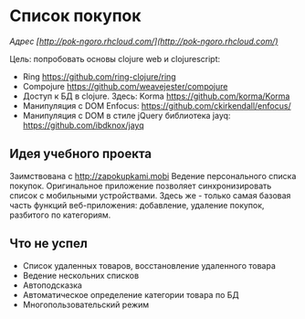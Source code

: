 Список покупок
==============

*Адрес [http://pok-ngoro.rhcloud.com/](http://pok-ngoro.rhcloud.com/)*

Цель: попробовать основы clojure web и clojurescript:
* Ring https://github.com/ring-clojure/ring
* Compojure https://github.com/weavejester/compojure
* Доступ к БД в clojure. Здесь: Korma https://github.com/korma/Korma
* Манипуляция с DOM Enfocus: https://github.com/ckirkendall/enfocus/
* Манипуляция с DOM в стиле jQuery библиотека jayq: https://github.com/ibdknox/jayq


Идея учебного проекта
---------------------
Заимствована с http://zapokupkami.mobi
Ведение персонального списка покупок. Оригинальное приложение позволяет синхронизировать список с мобильными устройствами.
Здесь же - только самая базовая часть функций веб-приложения: добавление, удаление покупок, разбитого по категориям.

Что не успел
------------
* Список удаленных товаров, восстановление удаленного товара
* Ведение нескольних списков
* Автоподсказка
* Автоматическое определение категории товара по БД
* Многопользовательский режим

